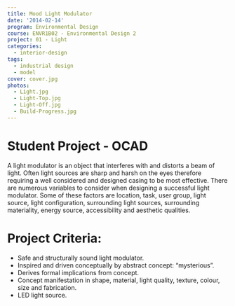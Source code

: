 ```yaml
---
title: Mood Light Modulator
date: '2014-02-14'
program: Environmental Design
course: ENVR1B02 - Environmental Design 2
project: 01 - Light
categories:
  - interior-design
tags:
  - industrial design
  - model
cover: cover.jpg
photos:
  - Light.jpg
  - Light-Top.jpg
  - Light-Off.jpg
  - Build-Progress.jpg
---
```

# Student Project - OCAD
A light modulator is an object that interferes with and distorts a beam of light. Often light sources are sharp and harsh on the eyes therefore requiring a well considered and designed casing to be most effective. There are numerous variables to consider when designing a successful light modulator. Some of these factors are location, task, user group, light source, light configuration, surrounding light sources, surrounding materiality, energy source, accessibility and aesthetic qualities.

# Project Criteria:
* Safe and structurally sound light modulator.
* Inspired and driven conceptually by abstract concept: “mysterious”.
* Derives formal implications from concept.
* Concept manifestation in shape, material, light quality, texture, colour, size and fabrication.
* LED light source.
